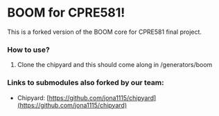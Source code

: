 # BOOM for CPRE581!

This is a forked version of the BOOM core for CPRE581 final project.

### How to use?
1. Clone the chipyard and this should come along in <chipyard root>/generators/boom

### Links to submodules also forked by our team:
- Chipyard: [https://github.com/jona1115/chipyard](https://github.com/jona1115/chipyard)
